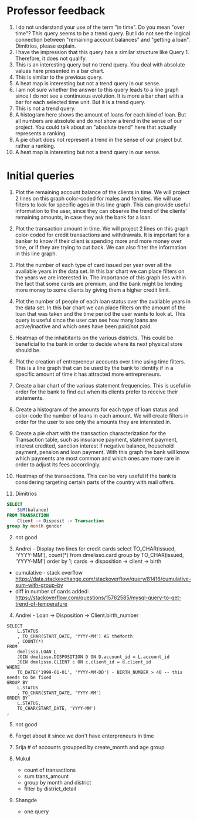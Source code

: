 # Professor feedback

1. I do not understand your use of the term "in time". Do you mean "over time"? This query seems to be a trend query. But I do not see the logical connection between "remaining account balances" and "getting a loan". Dimitrios, please explain.
2. I have the impression that this query has a similar structure like Query 1. Therefore, it does not qualify.
3. This is an interesting query but no trend query. You deal with absolute values here presented in a bar chart.
4. This is similar to the previous query.
5. A heat map is interesting but not a trend query in our sense.
6. I am not sure whether the answer to this query leads to a line graph since I do not see a continuous evolution. It is more a bar chart with a bar for each selected time unit. But it is a trend query.
7. This is not a trend query.
8. A histogram here shows the amount of loans for each kind of loan. But all numbers are absolute and do not show a trend in the sense of our project. You could talk about an "absolute trend" here that actually represents a ranking.
9. A pie chart does not represent a trend in the sense of our project but rather a ranking.
10. A heat map is interesting but not a trend query in our sense.


# Initial queries

1. Plot the remaining account balance of the clients in time. We will project 2 lines on this graph color-coded for males and females. We will use filters to look for specific ages in this line graph. This can provide useful information to the user, since they can observe the trend of the clients’ remaining amounts, in case they ask the bank for a loan.
2. Plot the transaction amount in time. We will project 2 lines on this graph color-coded for credit transactions and withdrawals. It is important for a banker to know if their client is spending more and more money over time, or if they are trying to cut back. We can also filter the information in this line graph.
3. Plot the number of each type of card issued per year over all the available years in the data set. In this bar chart we can place filters on the years we are interested in. The importance of this graph lies within the fact that some cards are premium, and the bank might be lending more money to some clients by giving them a higher credit limit.
4. Plot the number of people of each loan status over the available years in the data set. In this bar chart we can place filters on the amount of the loan that was taken and the time period the user wants to look at. This query is useful since the user can see how many loans are active/inactive and which ones have been paid/not paid.
5. Heatmap of the inhabitants on the various districts. This could be beneficial to the bank in order to decide where its next physical store should be.
6. Plot the creation of entrepreneur accounts over time using time filters. This is a line graph that can be used by the bank to identify if in a specific amount of time it has attracted more entrepreneurs.
7. Create a bar chart of the various statement frequencies. This is useful in order for the bank to find out when its clients prefer to receive their statements.
8. Create a histogram of the amounts for each type of loan status and color-code the number of loans in each amount. We will create filters in order for the user to see only the amounts they are interested in.
9. Create a pie chart with the transaction characterization for the Transaction table, such as insurance payment, statement payment, interest credited, sanction interest if negative balance, household payment, pension and loan payment. With this graph the bank will know which payments are most common and which ones are more rare in order to adjust its fees accordingly.
10. Heatmap of the transactions. This can be very useful if the bank is considering targeting certain parts of the country with mail offers.


1. Dimitrios 
```sql
SELECT
    SUM(balance)
FROM TRANSACTION
    Client -> Disposit -> Transaction
group by month gender
```

2. not good

3. Andrei - Display two lines for credit cards
select TO_CHAR(issued, 'YYYY-MM'), count(*) from dmelisso.card group by TO_CHAR(issued, 'YYYY-MM') order by 1;
   cards -> disposition -> client -> birth 
 - cumulative - stack overflow https://data.stackexchange.com/stackoverflow/query/81416/cumulative-sum-with-group-by
 - diff in number of cards added: https://stackoverflow.com/questions/15762585/mysql-query-to-get-trend-of-temperature

4. Andrei - Loan -> Disposition -> Client.birth_number

```
SELECT
    L.STATUS
    , TO_CHAR(START_DATE, 'YYYY-MM') AS theMonth
    , COUNT(*)
FROM
    dmelisso.LOAN L
    JOIN dmelisso.DISPOSITION D ON D.account_id = L.account_id
    JOIN dmelisso.CLIENT c ON c.client_id = d.client_id
WHERE
    TO_DATE('1999-01-01', 'YYYY-MM-DD') - BIRTH_NUMBER > 40 -- this needs to be fixed
GROUP BY
    L.STATUS
    , TO_CHAR(START_DATE, 'YYYY-MM')
ORDER BY
    L.STATUS,
    TO_CHAR(START_DATE, 'YYYY-MM')
;
```

5. not good

6. Forget about it since we don't have enterpreneurs in time

7. Srija # of accounts groupped by create_month and age group

8. Mukul 
    - count of transactions 
    - sum trans_amount
    - group by month and district 
    - filter by district_detail


9. Shangde
    - one query

